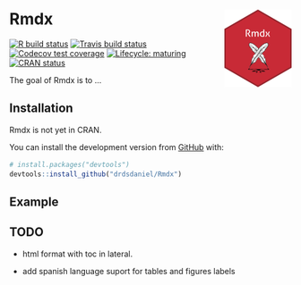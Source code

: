 
<!-- README.md is generated from README.Rmd. Please edit that file -->

# Rmdx <img src='man/figures/logo.png' align="right" height="139" />

<!-- badges: start -->

[![R build
status](https://github.com/drdsdaniel/Rmdx/workflows/R-CMD-check/badge.svg)](https://github.com/drdsdaniel/Rmdx/actions)
[![Travis build
status](https://travis-ci.com/drdsdaniel/Rmdx.svg?branch=master)](https://travis-ci.com/drdsdaniel/Rmdx)
[![Codecov test
coverage](https://codecov.io/gh/drdsdaniel/Rmdx/branch/master/graph/badge.svg)](https://codecov.io/gh/drdsdaniel/Rmdx?branch=master)
[![Lifecycle:
maturing](https://img.shields.io/badge/lifecycle-maturing-blue.svg)](https://www.tidyverse.org/lifecycle/#maturing)
[![CRAN
status](https://www.r-pkg.org/badges/version/Rmdx)](https://CRAN.R-project.org/package=Rmdx)
<!-- badges: end -->

The goal of Rmdx is to …

## Installation

Rmdx is not yet in CRAN.

<!-- You can install the released version of Rmdx from [CRAN](https://CRAN.R-project.org) with: -->

<!-- ``` r -->

<!-- install.packages("Rmdx") -->

<!-- ``` -->

You can install the development version from
[GitHub](https://github.com/) with:

``` r
# install.packages("devtools")
devtools::install_github("drdsdaniel/Rmdx")
```

## Example

## TODO

<!-- https://github.com/davidgohel/officedown/blob/master/R/rdocx_document.R -->

  - html format with toc in lateral.

  - add spanish language suport for tables and figures labels
